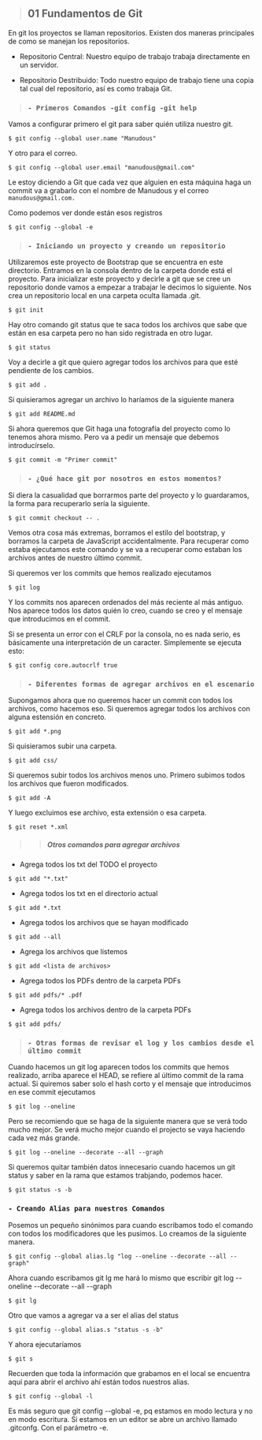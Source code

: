 > ## 01 Fundamentos de Git

En git los proyectos se llaman repositorios. Existen dos maneras principales de como se manejan los repositorios.

- Repositorio Central: Nuestro equipo de trabajo trabaja directamente en un servidor.

- Repositorio Destribuido: Todo nuestro equipo de trabajo tiene una copia tal cual del repositorio, así es como trabaja Git.

>###  `- Primeros Comandos -git config -git help`

Vamos a configurar primero el git para saber quién utiliza nuestro git.

`
$ git config --global user.name "Manudous"
`

Y otro para el correo.

`
$ git config --global user.email "manudous@gmail.com"
`

Le estoy diciendo a Git que cada vez que alguien en esta máquina haga un commit va a grabarlo con el nombre de Manudous y el correo `manudous@gmail.com.`

Como podemos ver donde están esos registros
```
$ git config --global -e
```
>###  `- Iniciando un proyecto y creando un repositorio`
Utilizaremos este proyecto de Bootstrap que se encuentra en este directorio. Entramos en la consola dentro de la carpeta donde está el proyecto.
Para inicializar este proyecto y decirle a git que se cree un repositorio donde vamos a empezar a trabajar le decimos lo siguiente. Nos crea un repositorio local en una carpeta oculta llamada .git.

`
$ git init
`

Hay otro comando git status que te saca todos los archivos que sabe que están en esa carpeta pero no han sido registrada en otro lugar. 

`
$ git status
`

Voy a decirle a git que quiero agregar todos los archivos para que esté pendiente de los cambios.

`
$ git add .
`

Si quisieramos agregar un archivo lo haríamos de la siguiente manera

`
$ git add README.md
`

Si ahora queremos que Git haga una fotografía del proyecto como lo tenemos ahora mismo. Pero va a pedir un mensaje que debemos introducírselo.

`
$ git commit -m "Primer commit"
`
>###  `- ¿Qué hace git por nosotros en estos momentos?`

Si diera la casualidad que borrarmos parte del proyecto y lo guardaramos, la forma para recuperarlo sería la siguiente.

`
$ git commit checkout -- .
`

Vemos otra cosa más extremas, borramos el estilo del bootstrap, y borramos la carpeta de JavaScript accidentalmente. Para recuperar como estaba ejecutamos este comando y se va a recuperar como estaban los archivos antes de nuestro último commit.

Si queremos ver los commits que hemos realizado ejecutamos

`
$ git log
`

Y los commits nos aparecen ordenados del más reciente al más antiguo. Nos aparece todos los datos quién lo creo, cuando se creo y el mensaje que introducimos en el commit.

Si se presenta un error con el CRLF por la consola, no es nada serio, es básicamente una interpretación de un caracter. Simplemente se ejecuta esto:

`
$ git config core.autocrlf true
`

>###  `- Diferentes formas de agregar archivos en el escenario`

Supongamos ahora que no queremos hacer un commit con todos los archivos, como hacemos eso. Si queremos agregar todos los archivos con alguna estensión en concreto.

`
$ git add *.png
`

Si quisieramos subir una carpeta.

`
$ git add css/
`

Si queremos subir todos los archivos menos uno. Primero subimos todos los archivos que fueron modificados.

`
$ git add -A
`

Y luego excluimos ese archivo, esta extensión o esa carpeta.

`
$ git reset *.xml
`

>> ##### Otros comandos para agregar archivos

- Agrega todos los txt del TODO el proyecto

`
$ git add "*.txt"
`

- Agrega todos los txt en el directorio actual

`
$ git add *.txt
`

- Agrega todos los archivos que se hayan modificado

`
$ git add --all
`

- Agrega los archivos que listemos

`
$ git add <lista de archivos>
`

- Agrega todos los PDFs dentro de la carpeta PDFs

`
$ git add pdfs/* .pdf
`

- Agrega todos los archivos dentro de la carpeta PDFs

`
$ git add pdfs/
`

>###  `- Otras formas de revisar el log y los cambios desde el último commit`

Cuando hacemos un git log aparecen todos los commits que hemos realizado, arriba aparece el HEAD, se refiere al último commit de la rama actual.
Si quiremos saber solo el hash corto y el mensaje que introducimos en ese commit ejecutamos

`
$ git log --oneline
`

Pero se recomiendo que se haga de la siguiente manera que se verá todo mucho mejor. Se verá mucho mejor cuando el projecto se vaya haciendo cada vez más grande.

`
$ git log --oneline --decorate --all --graph
`

Si queremos quitar también datos innecesario cuando hacemos un git status y saber en la rama que estamos trabjando, podemos hacer.

`
$ git status -s -b
`

###  `- Creando Alias para nuestros Comandos`

Posemos un pequeño sinónimos para cuando escribamos todo el comando con todos los modificadores que les pusimos. Lo creamos de la siguiente manera.

`
$ git config --global alias.lg "log --oneline --decorate --all --graph"
`

Ahora cuando escribamos git lg me hará lo mismo que escribir git log --oneline --decorate --all --graph

`
$ git lg
`

Otro que vamos a agregar va a ser el alias del status

`
$ git config --global alias.s "status -s -b"
`

Y ahora ejecutaríamos

`
$ git s
`

Recuerden que toda la información que grabamos en el local se encuentra aquí para abrir el archivo ahí están todos nuestros alias.

`
$ git config --global -l
`

Es más seguro que git config --global -e, pq estamos en modo lectura y no en modo escritura. Si estamos en un editor se abre un archivo llamado .gitconfg. Con el parámetro -e.


